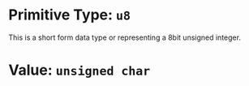 # Primitive Type: `u8`
This is a short form data type or representing a 8bit unsigned integer.

# Value: `unsigned char`
